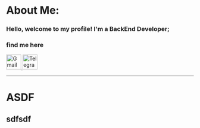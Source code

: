 <p>

# About Me:
### Hello, welcome to my profile! I'm a BackEnd Developer;
</p>

<h3>find me here</h3>
<div>
    <div class="row">
        <a href='mailto:mojtabapaso@gmail.com'>
            <img alt="Gmail" height="40" src="https://github.com/mojtabapaso/Personality/blob/main/official-gmail-icon-2020-.svg">
        </a>       
        <a href='https://telegram.me/MojtabaPaso'>
            <img alt="Telegram" height="40" src="https://github.com/mojtabapaso/Personality/blob/main/telegram-1.svg">
        </a> 
</div>
<hr>



# ASDF
## sdfsdf
